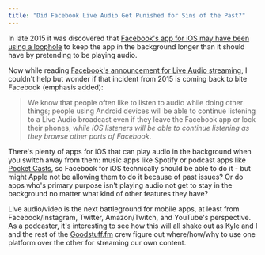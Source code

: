 ```yaml
---
title: "Did Facebook Live Audio Get Punished for Sins of the Past?"
---
```

<p>In late 2015 it was discovered that <a href="http://daringfireball.net/linked/2015/10/26/facebook-app">Facebook's app for iOS may have been using a loophole</a> to keep the app in the background longer than it should have by pretending to be playing audio.</p>
<p>Now while reading <a href="https://media.fb.com/2016/12/20/introducing-live-audio/">Facebook's announcement for Live Audio streaming</a>, I couldn't help but wonder if that incident from 2015 is coming back to bite Facebook (emphasis added):</p>
<blockquote><p>
  We know that people often like to listen to audio while doing other things; people using Android devices will be able to continue listening to a Live Audio broadcast even if they leave the Facebook app or lock their phones, <em>while iOS listeners will be able to continue listening as they browse other parts of Facebook</em>.
</p></blockquote>
<p>There's plenty of apps for iOS that can play audio in the background when you switch away from them: music apps like Spotify or podcast apps like <a href="https://itunes.apple.com/us/app/pocket-casts/id414834813?mt=8&amp;at=10l4Ki">Pocket Casts</a>, so Facebook for iOS technically should be able to do it - but might Apple not be allowing them to do it because of past issues? Or do apps who's primary purpose isn't playing audio not get to stay in the background no matter what kind of other features they have?</p>
<p>Live audio/video is the next battleground for mobile apps, at least from Facebook/Instagram, Twitter, Amazon/Twitch, and YouTube's perspective. As a podcaster, it's interesting to see how this will all shake out as Kyle and I and the rest of the <a href="http://goodstuff.fm">Goodstuff.fm</a> crew figure out where/how/why to use one platform over the other for streaming our own content.</p>
